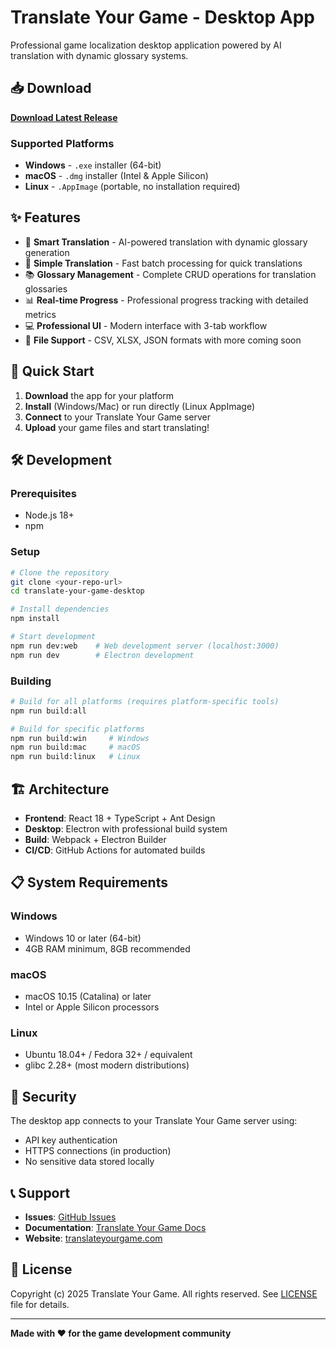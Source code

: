 # Translate Your Game - Desktop App

Professional game localization desktop application powered by AI translation with dynamic glossary systems.

## 📥 Download

**[Download Latest Release](../../releases/latest)**

### Supported Platforms

- **Windows** - `.exe` installer (64-bit)
- **macOS** - `.dmg` installer (Intel & Apple Silicon)
- **Linux** - `.AppImage` (portable, no installation required)

## ✨ Features

- 🎯 **Smart Translation** - AI-powered translation with dynamic glossary generation
- 🚀 **Simple Translation** - Fast batch processing for quick translations
- 📚 **Glossary Management** - Complete CRUD operations for translation glossaries
- 📊 **Real-time Progress** - Professional progress tracking with detailed metrics
- 💻 **Professional UI** - Modern interface with 3-tab workflow
- 🔄 **File Support** - CSV, XLSX, JSON formats with more coming soon

## 🚀 Quick Start

1. **Download** the app for your platform
2. **Install** (Windows/Mac) or run directly (Linux AppImage)
3. **Connect** to your Translate Your Game server
4. **Upload** your game files and start translating!

## 🛠 Development

### Prerequisites

- Node.js 18+
- npm

### Setup

```bash
# Clone the repository
git clone <your-repo-url>
cd translate-your-game-desktop

# Install dependencies
npm install

# Start development
npm run dev:web    # Web development server (localhost:3000)
npm run dev        # Electron development
```

### Building

```bash
# Build for all platforms (requires platform-specific tools)
npm run build:all

# Build for specific platforms
npm run build:win     # Windows
npm run build:mac     # macOS  
npm run build:linux   # Linux
```

## 🏗 Architecture

- **Frontend**: React 18 + TypeScript + Ant Design
- **Desktop**: Electron with professional build system
- **Build**: Webpack + Electron Builder
- **CI/CD**: GitHub Actions for automated builds

## 📋 System Requirements

### Windows
- Windows 10 or later (64-bit)
- 4GB RAM minimum, 8GB recommended

### macOS
- macOS 10.15 (Catalina) or later
- Intel or Apple Silicon processors

### Linux
- Ubuntu 18.04+ / Fedora 32+ / equivalent
- glibc 2.28+ (most modern distributions)

## 🔐 Security

The desktop app connects to your Translate Your Game server using:
- API key authentication
- HTTPS connections (in production)
- No sensitive data stored locally

## 📞 Support

- **Issues**: [GitHub Issues](../../issues)
- **Documentation**: [Translate Your Game Docs](https://translateyourgame.com/docs)
- **Website**: [translateyourgame.com](https://translateyourgame.com)

## 📄 License

Copyright (c) 2025 Translate Your Game. All rights reserved. See [LICENSE](LICENSE) file for details.

---

**Made with ❤️ for the game development community**